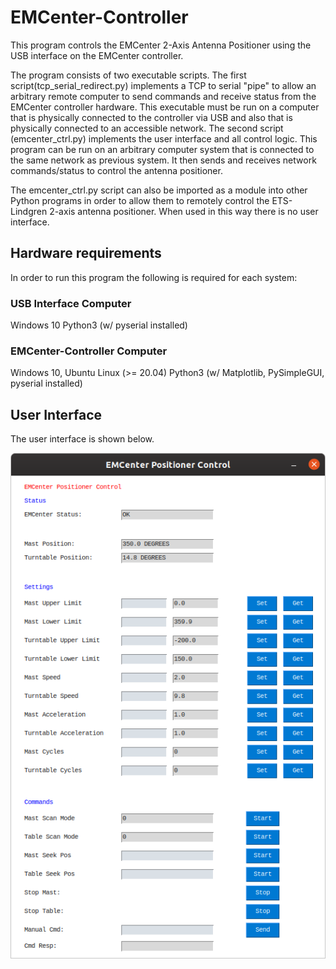 # EMCenter-Controller
This program controls the EMCenter 2-Axis Antenna Positioner using the USB interface on the EMCenter controller.

The program consists of two executable scripts.  The first script(tcp_serial_redirect.py)  implements a TCP to serial "pipe" to allow an arbitrary remote computer to send commands and receive status from the EMCenter controller hardware.  This executable must be run on a computer that is physically connected to the controller via USB and also that is physically connected to an accessible network.  The second script (emcenter_ctrl.py) implements the user interface and all control logic.  This program can be run on an arbitrary computer system that is connected to the same network as previous system.  It then sends and receives network commands/status to control the antenna positioner.

The emcenter_ctrl.py script can also be imported as a module into other Python programs in order to allow them to remotely control the ETS-Lindgren 2-axis antenna positioner.  When used in this way there is no user interface.

## Hardware requirements
In order to run this program the following is required for each system:

### USB Interface Computer
Windows 10
Python3 (w/ pyserial installed)

### EMCenter-Controller Computer
Windows 10, Ubuntu Linux (>= 20.04)
Python3 (w/ Matplotlib, PySimpleGUI, pyserial installed)

## User Interface
The user interface is shown below.

![EMCenter Positioner GUI](readme/gui.png)
